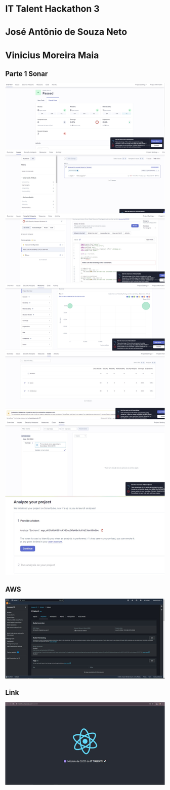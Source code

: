 # IT Talent Hackathon 3

# José Antônio de Souza Neto

# Vinicius Moreira Maia

## Parte 1 Sonar

![](img/00-overview.jpg)
![](img/01-issues.jpg)
![](img/02-security-spots.jpg)
![](img/03-measures.jpg)
![](img/04-code.jpg)
![](img/05-activity.jpg)
![](img/token.jpg)

## AWS

![](img/aws.jpg.jpeg)

## Link

[![](img/link.jpg.jpeg)](https://ittalent.s3.amazonaws.com/index.html)
